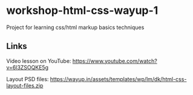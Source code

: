# workshop-html-css-wayup-1
Project for learning css/html markup basics techniques

## Links

Video lesson on YouTube:
https://www.youtube.com/watch?v=6l3ZSOQKE5g

Layout PSD files:
https://wayup.in/assets/templates/wp/lm/dk/html-css-layout-files.zip
